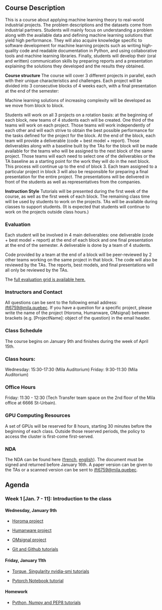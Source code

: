 
## Course Description
This is a course about applying machine learning theory to real-world industrial projects. The problem descriptions and the datasets come from industrial partners. Students will mainly focus on understanding a problem along with the available data and defining machine learning solutions that yield high performance. They will also acquire knowledge specific to software development for machine learning projects such as writing high-quality code and readable documentation in Python, and using collaborative tools and machine learning libraries. Finally, students will develop their (oral and written) communication skills by preparing reports and a presentation explaining the solutions they developed and the results they obtained.

__Course structure__
The course will cover 3 different projects in parallel, each with their unique characteristics and challenges. Each project will be divided into 3 consecutive blocks of 4 weeks each, with a final presentation at the end of the semester:

Machine learning solutions of increasing complexity will be developed as we move from block to block.

Students will work on all 3 projects on a rotation basis: at the beginning of each block, new teams of 4 students each will be created. One third of the teams will work on each project. Those teams will work independently of each other and will each strive to obtain the best possible performance for the tasks defined for the project for the block. At the end of the block, each team will provide a deliverable (code + best model + report). Those deliverables along with a baseline built by the TAs for the block will be made available for the teams who will be assigned to the next block of the same project. Those teams will each need to select one of the deliverables or the TA baseline as a starting point for the work they will do in the next block. This process will continue up to the end of block 3. Each team assigned to a particular project in block 3 will also be responsible for preparing a final presentation for the entire project. The presentations will be delivered in front of the students as well as representatives from the companies.

__Instruction Style__
Tutorials will be presented during the first week of the course, as well as the first week of each block. The remaining class time will be used by students to work on the projects. TAs will be available during classes to support students. (It is expected that students will continue to work on the projects outside class hours.)

### Evaluation
Each student will be involved in 4 main deliverables: one deliverable (code + best model + report) at the end of each block and one final presentation at the end of the semester. A deliverable is done by a team of 4 students.

Code provided by a team at the end of a block will be peer-reviewed by 2 other teams working on the same project in that block. The code will also be reviewed by the TAs.
The reports, best models, and final presentations will all only be reviewed by the TAs.

The [full evaluation grid is available here.](https://github.com/mila-udem/ift6759/blob/master/evaluation-grid.pdf)

### Instructors and Contact
All questions can be sent to the following email address: [ift6759@mila.quebec](ift6759@mila.quebec).
If you have a question for a specific project, please write the name of the project (Horoma, Humanware, OMsignal) between brackets (e.g. [ProjectName]: object of the question) in the email header.

### Class Schedule
The course begins on January 9th and finishes during the week of April 15th.

### Class hours:
Wednesday: 15:30-17:30 (Mila Auditorium)
Friday: 9:30-11:30 (Mila Auditorium)

### Office Hours
Friday: 11:30 - 12:30 (Tech Transfer team space on the 2nd floor of the Mila office at 6666 St-Urbain).

### GPU Computing Resources

A set of GPUs will be reserved for 8 hours, starting 30 minutes before the beginning of each class. Outside those reserved periods, the policy to access the cluster is first-come first-served.

### NDA
The NDA can be found here ([french](https://github.com/mila-udem/ift6759/blob/master/nda/nda-francais.pdf), [english](https://github.com/mila-udem/ift6759/blob/master/nda/nda-english.pdf)).
The document must be signed and returned before January 16th. A paper version can be given to the TAs or a scanned version can be sent to [ift6759@mila.quebec](ift6759@mila.quebec). 

## Agenda

### Week 1 [Jan. 7 - 11]: Introduction to the class

#### Wednesday, January 9th

- [Horoma project]()

- [Humanware project]()

- [OMsignal project]()

- [Git and Github tutorials](https://github.com/mila-udem/ift6759/blob/master/tutorials/git-tutorial.pdf)


#### Friday, January 11th

- [Torque, Singularity  nvidia-smi tutorials](https://docs.google.com/presentation/d/1gSK8ReyXxkrVJr4M-i7KWl0cz6sIcQuliMrL0lea5F0/edit#slide=id.p)

- [Pytorch Notebook tutorial](http://nbviewer.jupyter.org/github/ds4dm/tipsntricks/blob/master/pytorch/tutorial.ipynb)

#### Homework

 - [Python, Numpy and PEP8 tutorials](https://github.com/mila-udem/ift6759/blob/master/tutorials/python-numpy-pytorch.pdf)




